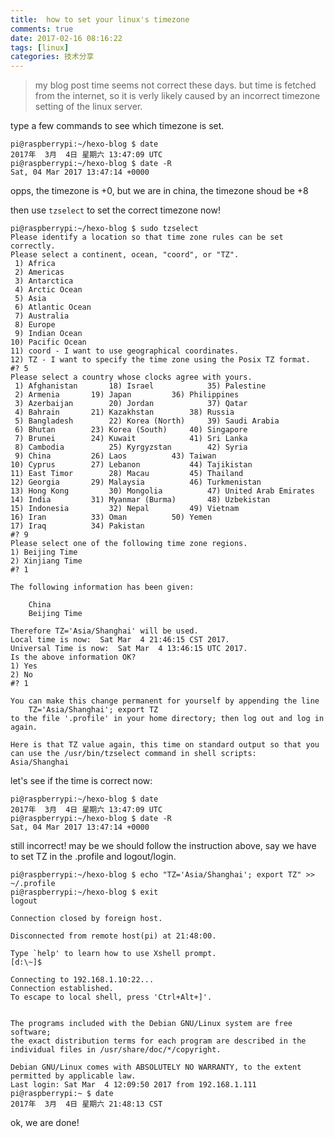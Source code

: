 ```yaml
---
title:  how to set your linux's timezone
comments: true
date: 2017-02-16 08:16:22
tags: [linux]
categories: 技术分享
---
```




> my blog post time seems not correct these days. but time is fetched from the internet, so it is verly likely caused by an incorrect timezone setting of the linux server.


type a few commands to see which timezone is set.
```
pi@raspberrypi:~/hexo-blog $ date
2017年  3月  4日 星期六 13:47:09 UTC
pi@raspberrypi:~/hexo-blog $ date -R
Sat, 04 Mar 2017 13:47:14 +0000
```

opps, the timezone is +0, but we are in china, the timezone shoud be +8

then use `tzselect` to set the correct timezone now!


```
pi@raspberrypi:~/hexo-blog $ sudo tzselect
Please identify a location so that time zone rules can be set correctly.
Please select a continent, ocean, "coord", or "TZ".
 1) Africa
 2) Americas
 3) Antarctica
 4) Arctic Ocean
 5) Asia
 6) Atlantic Ocean
 7) Australia
 8) Europe
 9) Indian Ocean
10) Pacific Ocean
11) coord - I want to use geographical coordinates.
12) TZ - I want to specify the time zone using the Posix TZ format.
#? 5
Please select a country whose clocks agree with yours.
 1) Afghanistan		  18) Israel		    35) Palestine
 2) Armenia		  19) Japan		    36) Philippines
 3) Azerbaijan		  20) Jordan		    37) Qatar
 4) Bahrain		  21) Kazakhstan	    38) Russia
 5) Bangladesh		  22) Korea (North)	    39) Saudi Arabia
 6) Bhutan		  23) Korea (South)	    40) Singapore
 7) Brunei		  24) Kuwait		    41) Sri Lanka
 8) Cambodia		  25) Kyrgyzstan	    42) Syria
 9) China		  26) Laos		    43) Taiwan
10) Cyprus		  27) Lebanon		    44) Tajikistan
11) East Timor		  28) Macau		    45) Thailand
12) Georgia		  29) Malaysia		    46) Turkmenistan
13) Hong Kong		  30) Mongolia		    47) United Arab Emirates
14) India		  31) Myanmar (Burma)	    48) Uzbekistan
15) Indonesia		  32) Nepal		    49) Vietnam
16) Iran		  33) Oman		    50) Yemen
17) Iraq		  34) Pakistan
#? 9
Please select one of the following time zone regions.
1) Beijing Time
2) Xinjiang Time
#? 1

The following information has been given:

	China
	Beijing Time

Therefore TZ='Asia/Shanghai' will be used.
Local time is now:	Sat Mar  4 21:46:15 CST 2017.
Universal Time is now:	Sat Mar  4 13:46:15 UTC 2017.
Is the above information OK?
1) Yes
2) No
#? 1

You can make this change permanent for yourself by appending the line
	TZ='Asia/Shanghai'; export TZ
to the file '.profile' in your home directory; then log out and log in again.

Here is that TZ value again, this time on standard output so that you
can use the /usr/bin/tzselect command in shell scripts:
Asia/Shanghai
```

let's see if the time is correct now:

```
pi@raspberrypi:~/hexo-blog $ date
2017年  3月  4日 星期六 13:47:09 UTC
pi@raspberrypi:~/hexo-blog $ date -R
Sat, 04 Mar 2017 13:47:14 +0000
```

still incorrect! may be we should follow the instruction above, say we have to set TZ in the .profile and logout/login.


```
pi@raspberrypi:~/hexo-blog $ echo "TZ='Asia/Shanghai'; export TZ" >> ~/.profile 
pi@raspberrypi:~/hexo-blog $ exit
logout

Connection closed by foreign host.

Disconnected from remote host(pi) at 21:48:00.

Type `help' to learn how to use Xshell prompt.
[d:\~]$ 

Connecting to 192.168.1.10:22...
Connection established.
To escape to local shell, press 'Ctrl+Alt+]'.


The programs included with the Debian GNU/Linux system are free software;
the exact distribution terms for each program are described in the
individual files in /usr/share/doc/*/copyright.

Debian GNU/Linux comes with ABSOLUTELY NO WARRANTY, to the extent
permitted by applicable law.
Last login: Sat Mar  4 12:09:50 2017 from 192.168.1.111
pi@raspberrypi:~ $ date
2017年  3月  4日 星期六 21:48:13 CST
```

ok, we are done!